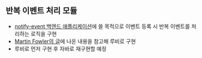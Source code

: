 ## 반복 이벤트 처리 모듈
- [notify-event 백엔드 애플리케이션](https://github.com/rogarithm/notify-event)에 쓸 목적으로 이벤트 등록 시 반복 이벤트를 처리하는 로직을 구현
- [Martin Fowler의 글](https://martinfowler.dev.org.tw/apsupp/recurring.pdf)에 나온 내용을 참고해 루비로 구현
- 루비로 먼저 구현 후 자바로 재구현할 예정
